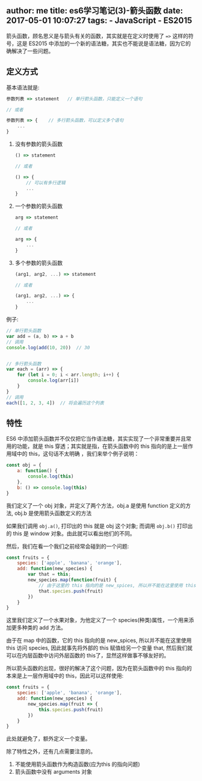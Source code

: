 author: me
title: es6学习笔记(3)-箭头函数
date: 2017-05-01 10:07:27
tags:
    - JavaScript
    - ES2015
---

箭头函数，顾名思义是与箭头有关的函数，其实就是在定义时使用了 `=>` 这样的符号，这是 ES2015 中添加的一个新的语法糖，其实也不能说是语法糖，因为它的确解决了一些问题。

## 定义方式

基本语法就是:

```javascript
参数列表 => statement   // 单行箭头函数，只能定义一个语句

// 或者

参数列表 => {    // 多行箭头函数，可以定义多个语句
    ...
}
```

1. 没有参数的箭头函数

    ```javascript
    () => statement

    // 或者

    () => {
        // 可以有多行逻辑
        ...
    }
    ```

2. 一个参数的箭头函数

    ```javascript
    arg => statement

    // 或者

    arg => {
        ...
    }
    ```

3. 多个参数的箭头函数

    ```javascript
    (arg1, arg2, ...) => statement

    // 或者

    (arg1, arg2, ...) => {
        ...
    }
    ```

例子:

```javascript
// 单行箭头函数
var add = (a, b) => a + b
// 调用
console.log(add(10, 20))  // 30   


// 多行箭头函数
var each = (arr) => {
    for (let i = 0; i < arr.length; i++) {
        console.log(arr[i])
    }
} 
// 调用
each([1, 2, 3, 4])  // 将会遍历这个列表
```

## 特性

ES6 中添加箭头函数并不仅仅把它当作语法糖，其实实现了一个非常重要并且常用的功能，就是 this 穿透；其实就是指，在箭头函数中的 this 指向的是上一层作用域中的 this，这句话不太明确 ，我们来举个例子说明：

```javascript
const obj = {
    a: function() {
        console.log(this)
    },
    b: () => console.log(this)
}
```

我们定义了一个 obj 对象，并定义了两个方法，obj.a 是使用 function 定义的方法, obj.b 是使用箭头函数定义的方法

如果我们调用 `obj.a()`, 打印出的 this 就是 obj 这个对象; 而调用 `obj.b()` 打印出的 this 是 window 对象。由此就可以看出他们的不同。

然后，我们在看一个我们之前经常会碰到的一个问题:

```javascript
const fruits = {
    species: ['apple', 'banana', 'orange'],
    add: function(new_species) {
        var that = this;
        new_species.map(function(fruit) {
            // 由于这里的 this 指向的是 new_spices, 所以并不能在这里使用 this 访问 species, 因此就事先将外部的 this 赋值给另一个变量
            that.species.push(fruit)
        })
    }
}
```

这里我们定义了一个水果对象，为他定义了一个 species(种类)属性，一个用来添加更多种类的 add 方法。

由于在 map 中的函数，它的 this 指向的是 new_spices, 所以并不能在这里使用 this 访问 species, 因此就事先将外部的 this 赋值给另一个变量 that, 然后我们就可以在内层函数中访问外层函数的 this了，显然这样做事不够友好的。

所以箭头函数的出现，很好的解决了这个问题，因为在箭头函数中的 this 指向的本来是上一层作用域中的 this，因此可以这样使用:

```javascript
const fruits = {
    species: ['apple', 'banana', 'orange'],
    add: function(new_species) {
        new_species.map(fruit => {
            this.species.push(fruit)
        })
    }
}
```

此处就避免了，额外定义一个变量。

除了特性之外，还有几点需要注意的。

1. 不能使用箭头函数作为构造函数(应为this 的指向问题)
2. 箭头函数中没有 arguments 对象

